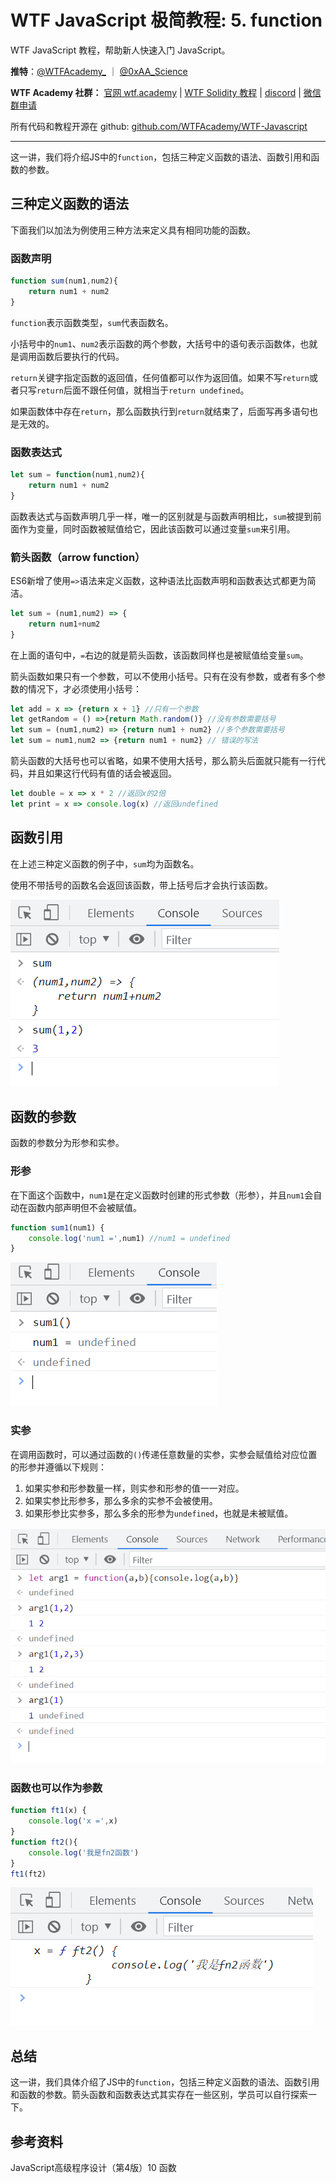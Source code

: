 # WTF JavaScript 极简教程: 5. function

WTF JavaScript 教程，帮助新人快速入门 JavaScript。

**推特**：[@WTFAcademy_](https://twitter.com/WTFAcademy_) ｜ [@0xAA_Science](https://twitter.com/0xAA_Science)

**WTF Academy 社群：** [官网 wtf.academy](https://wtf.academy) | [WTF Solidity 教程](https://github.com/AmazingAng/WTFSolidity) | [discord](https://discord.wtf.academy) | [微信群申请](https://docs.google.com/forms/d/e/1FAIpQLSe4KGT8Sh6sJ7hedQRuIYirOoZK_85miz3dw7vA1-YjodgJ-A/viewform?usp=sf_link)

所有代码和教程开源在 github: [github.com/WTFAcademy/WTF-Javascript](https://github.com/WTFAcademy/WTF-Javascript)

---

这一讲，我们将介绍JS中的`function`，包括三种定义函数的语法、函数引用和函数的参数。

## 三种定义函数的语法

下面我们以加法为例使用三种方法来定义具有相同功能的函数。

### 函数声明

```javascript
function sum(num1,num2){
    return num1 + num2
}
```

`function`表示函数类型，`sum`代表函数名。

小括号中的`num1`、`num2`表示函数的两个参数，大括号中的语句表示函数体，也就是调用函数后要执行的代码。

`return`关键字指定函数的返回值，任何值都可以作为返回值。如果不写`return`或者只写`return`后面不跟任何值，就相当于`return undefined`。

如果函数体中存在`return`，那么函数执行到`return`就结束了，后面写再多语句也是无效的。

### 函数表达式

```javascript
let sum = function(num1,num2){
    return num1 + num2
}
```

函数表达式与函数声明几乎一样，唯一的区别就是与函数声明相比，`sum`被提到前面作为变量，同时函数被赋值给它，因此该函数可以通过变量`sum`来引用。

### 箭头函数（arrow function）

ES6新增了使用`=>`语法来定义函数，这种语法比函数声明和函数表达式都更为简洁。

```javascript
let sum = (num1,num2) => {
    return num1+num2
}
```

在上面的语句中，`=`右边的就是箭头函数，该函数同样也是被赋值给变量`sum`。

箭头函数如果只有一个参数，可以不使用小括号。只有在没有参数，或者有多个参数的情况下，才必须使用小括号：

```javascript
let add = x => {return x + 1} //只有一个参数
let getRandom = () =>{return Math.random()} //没有参数需要括号
let sum = (num1,num2) => {return num1 + num2} //多个参数需要括号
let sum = num1,num2 => {return num1 + num2} // 错误的写法
```

箭头函数的大括号也可以省略，如果不使用大括号，那么箭头后面就只能有一行代码，并且如果这行代码有值的话会被返回。

```javascript
let double = x => x * 2 //返回x的2倍
let print = x => console.log(x) //返回undefined
```

## 函数引用

在上述三种定义函数的例子中，`sum`均为函数名。

使用不带括号的函数名会返回该函数，带上括号后才会执行该函数。

![](./img/5-1.png)

## 函数的参数

函数的参数分为形参和实参。

### 形参

在下面这个函数中，`num1`是在定义函数时创建的形式参数（形参），并且`num1`会自动在函数内部声明但不会被赋值。

```javascript
function sum1(num1) {
    console.log('num1 =',num1) //num1 = undefined
}
```

![](./img/5-2.png)

### 实参

在调用函数时，可以通过函数的`()`传递任意数量的实参，实参会赋值给对应位置的形参并遵循以下规则：

1. 如果实参和形参数量一样，则实参和形参的值一一对应。
2. 如果实参比形参多，那么多余的实参不会被使用。
3. 如果形参比实参多，那么多余的形参为`undefined`，也就是未被赋值。

![](./img/5-3.png)

### 函数也可以作为参数

```javascript
function ft1(x) {
    console.log('x =',x)
}
function ft2(){
    console.log('我是fn2函数')
}
ft1(ft2)
```

![](./img/5-4.png)

## 总结

这一讲，我们具体介绍了JS中的`function`，包括三种定义函数的语法、函数引用和函数的参数。箭头函数和函数表达式其实存在一些区别，学员可以自行探索一下。

## 参考资料

JavaScript高级程序设计（第4版）10 函数
